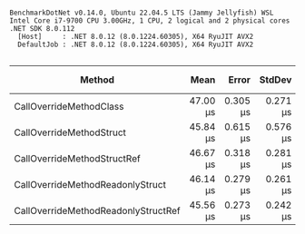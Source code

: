 ```

BenchmarkDotNet v0.14.0, Ubuntu 22.04.5 LTS (Jammy Jellyfish) WSL
Intel Core i7-9700 CPU 3.00GHz, 1 CPU, 2 logical and 2 physical cores
.NET SDK 8.0.112
  [Host]     : .NET 8.0.12 (8.0.1224.60305), X64 RyuJIT AVX2
  DefaultJob : .NET 8.0.12 (8.0.1224.60305), X64 RyuJIT AVX2


```
| Method                              | Mean     | Error    | StdDev   | Ratio | Gen0   | Allocated | Alloc Ratio |
|------------------------------------ |---------:|---------:|---------:|------:|-------:|----------:|------------:|
| CallOverrideMethodClass             | 47.00 μs | 0.305 μs | 0.271 μs |  1.00 | 7.6294 |   46.9 KB |        1.00 |
| CallOverrideMethodStruct            | 45.84 μs | 0.615 μs | 0.576 μs |  0.98 | 7.6294 |  46.88 KB |        1.00 |
| CallOverrideMethodStructRef         | 46.67 μs | 0.318 μs | 0.281 μs |  0.99 | 7.6294 |  46.88 KB |        1.00 |
| CallOverrideMethodReadonlyStruct    | 46.14 μs | 0.279 μs | 0.261 μs |  0.98 | 7.6294 |  46.88 KB |        1.00 |
| CallOverrideMethodReadonlyStructRef | 45.56 μs | 0.273 μs | 0.242 μs |  0.97 | 7.6294 |  46.88 KB |        1.00 |
